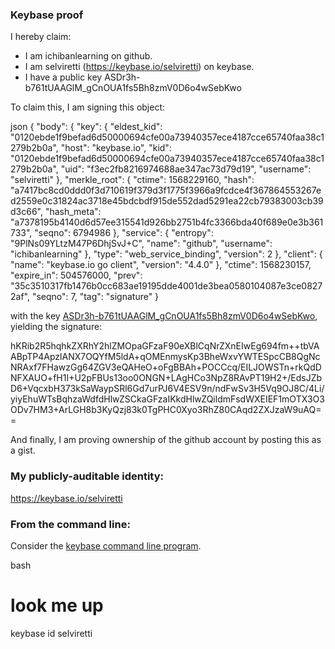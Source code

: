 ### Keybase proof

I hereby claim:

  * I am ichibanlearning on github.
  * I am selviretti (https://keybase.io/selviretti) on keybase.
  * I have a public key ASDr3h-b761tUAAGlM_gCnOUA1fs5Bh8zmV0D6o4wSebKwo

To claim this, I am signing this object:

json
{
  "body": {
    "key": {
      "eldest_kid": "0120ebde1f9befad6d50000694cfe00a73940357ece4187cce65740faa38c1279b2b0a",
      "host": "keybase.io",
      "kid": "0120ebde1f9befad6d50000694cfe00a73940357ece4187cce65740faa38c1279b2b0a",
      "uid": "f3ec2fb8216974688ae347ac73d79d19",
      "username": "selviretti"
    },
    "merkle_root": {
      "ctime": 1568229160,
      "hash": "a7417bc8cd0ddd0f3d710619f379d3f1775f3966a9fcdce4f367864553267ed2559e0c31824ac3718e45bdcbdf915de552dad5291ea22cb79383003cb39d3c66",
      "hash_meta": "a7378195b4140d6d57ee315541d926bb2751b4fc3366bda40f689e0e3b361733",
      "seqno": 6794986
    },
    "service": {
      "entropy": "9PlNs09YLtzM47P6DhjSvJ+C",
      "name": "github",
      "username": "ichibanlearning"
    },
    "type": "web_service_binding",
    "version": 2
  },
  "client": {
    "name": "keybase.io go client",
    "version": "4.4.0"
  },
  "ctime": 1568230157,
  "expire_in": 504576000,
  "prev": "35c3510317fb1476b0cc683ae19195dde4001de3bea0580104087e3ce08272af",
  "seqno": 7,
  "tag": "signature"
}


with the key [ASDr3h-b761tUAAGlM_gCnOUA1fs5Bh8zmV0D6o4wSebKwo](https://keybase.io/selviretti), yielding the signature:


hKRib2R5hqhkZXRhY2hlZMOpaGFzaF90eXBlCqNrZXnEIwEg694fm++tbVAABpTP4ApzlANX7OQYfM5ldA+qOMEnmysKp3BheWxvYWTESpcCB8QgNcNRAxf7FHawzGg64ZGV3eQAHeO+oFgBBAh+POCCcq/EILJOWSTn+rkQdDNFXAUO+fH1I+U2pFBUs13oo0ONGN+LAgHCo3NpZ8RAvPT19H2+/EdsJZbD6+VqcxbH373kSaWaypSRl6Gd7urPJ6V4ESV9n/ndFwSv3H5Vq9OJ8C/4Li/yiyEhuWTsBqhzaWdfdHlwZSCkaGFzaIKkdHlwZQildmFsdWXEIEF1mOTX3O3ODv7HM3+ArLGH8b3KyQzj83k0TgPHC0Xyo3RhZ80CAqd2ZXJzaW9uAQ==



And finally, I am proving ownership of the github account by posting this as a gist.

### My publicly-auditable identity:

https://keybase.io/selviretti

### From the command line:

Consider the [keybase command line program](https://keybase.io/download).

bash
# look me up
keybase id selviretti
